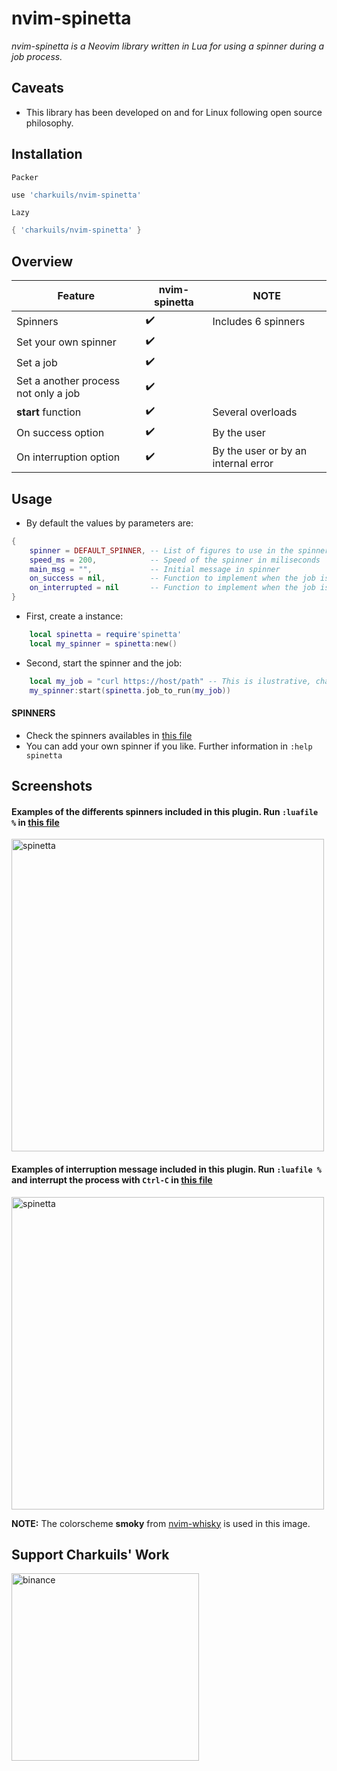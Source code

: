 # nvim-spinetta
*nvim-spinetta is a Neovim library written in Lua for using a spinner during a job process.*

## Caveats
- This library has been developed on and for Linux following open source philosophy.

## Installation
`Packer`
```lua
use 'charkuils/nvim-spinetta'
```
`Lazy`
```lua
{ 'charkuils/nvim-spinetta' }
```

## Overview
| Feature | nvim-spinetta | NOTE |
| ------- | ------------- | ---- |
| Spinners | :heavy_check_mark: | Includes 6 spinners |
| Set your own spinner | :heavy_check_mark: |  |
| Set a job | :heavy_check_mark: |  |
| Set a another process not only a job | :heavy_check_mark: |  |
| **start** function | :heavy_check_mark: | Several overloads |
| On success option | :heavy_check_mark: | By the user |
| On interruption option | :heavy_check_mark: | By the user or by an internal error |

## Usage
- By default the values by parameters are:
```lua
{
    spinner = DEFAULT_SPINNER, -- List of figures to use in the spinner
    speed_ms = 200,            -- Speed of the spinner in miliseconds
    main_msg = "",             -- Initial message in spinner
    on_success = nil,          -- Function to implement when the job is finished
    on_interrupted = nil       -- Function to implement when the job is interrupted
}
```

- First, create a instance:
```lua
    local spinetta = require'spinetta'
    local my_spinner = spinetta:new()
```

- Second, start the spinner and the job:
```lua
    local my_job = "curl https://host/path" -- This is ilustrative, change it by your job to run
    my_spinner:start(spinetta.job_to_run(my_job))
```

#### SPINNERS
- Check the spinners availables in [this file](https://github.com/charkuils/nvim-spinetta/blob/master/lua/spinetta/spinners.lua)
- You can add your own spinner if you like. Further information in `:help spinetta`

## Screenshots
#### Examples of the differents spinners included in this plugin. Run `:luafile %` in [this file](https://github.com/charkuils/nvim-spinetta/blob/master/tests/test_spinners.lua)

<img src="https://github.com/charkuils/img/blob/master/nvim-spinetta/spinetta.gif?raw=true" alt="spinetta" style="width:500px;"/>

#### Examples of interruption message included in this plugin. Run `:luafile %` and interrupt the process with `Ctrl-C` in [this file](https://github.com/charkuils/nvim-spinetta/blob/master/tests/test_interruption.lua)
<img src="https://github.com/charkuils/img/blob/master/nvim-spinetta/interrupt.gif?raw=true" alt="spinetta" style="width:500px;"/>

**NOTE:** The colorscheme **smoky** from [nvim-whisky](https://github.com/charkuils/nvim-whisky) is used in this image.

## Support Charkuils' Work

<img src="https://github.com/charkuils/img/blob/master/binance/BinancePayQR.png?raw=true" alt="binance" style="width:300px;"/>
